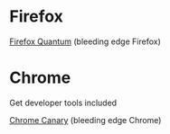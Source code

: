 # Firefox


[Firefox Quantum](https://www.mozilla.org/en-US/firefox/developer/) (bleeding edge Firefox)

# Chrome

Get developer tools included

[Chrome Canary](https://www.google.co.uk/chrome/browser/canary.html) (bleeding edge Chrome)
